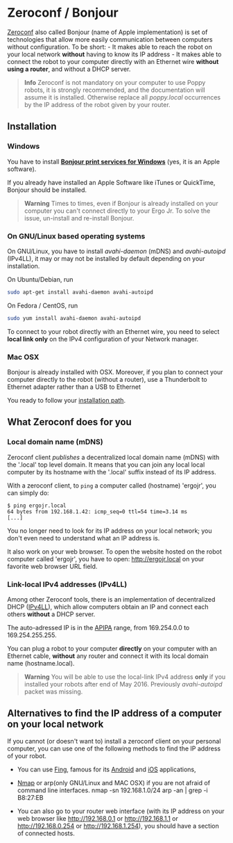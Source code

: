 # Zeroconf / Bonjour

[Zeroconf](https://en.wikipedia.org/wiki/Zero-configuration_networking) also called Bonjour (name of Apple implementation) is set of technologies that allow more easily communication between computers without configuration. To be short: - It makes able to reach the robot on your local network **without** having to know its IP address - It makes able to connect the robot to your computer directly with an Ethernet wire **without using a router**, and without a DHCP server.

> **Info** Zeroconf is not mandatory on your computer to use Poppy robots, it is strongly recommended, and the documentation will assume it is installed. Otherwise replace all *poppy.local* occurrences by the IP address of the robot given by your router.

## Installation

### Windows

You have to install **[Bonjour print services for Windows](https://support.apple.com/kb/DL999)** (yes, it is an Apple software).

If you already have installed an Apple Software like iTunes or QuickTime, Bonjour should be installed.

> **Warning** Times to times, even if Bonjour is already installed on your computer you can't connect directly to your Ergo Jr. To solve the issue, un-install and re-install Bonjour.

### On GNU/Linux based operating systems

On GNU/Linux, you have to install *avahi-daemon* (mDNS) and *avahi-autoipd* (IPv4LL), it may or may not be installed by default depending on your installation.

On Ubuntu/Debian, run

```bash
sudo apt-get install avahi-daemon avahi-autoipd
```

On Fedora / CentOS, run

```bash
sudo yum install avahi-daemon avahi-autoipd
```

To connect to your robot directly with an Ethernet wire, you need to select **local link only** on the IPv4 configuration of your Network manager.

### Mac OSX

Bonjour is already installed with OSX. Moreover, if you plan to connect your computer directly to the robot (without a router), use a Thunderbolt to Ethernet adapter rather than a USB to Ethernet

You ready to follow your [installation path](README.md).

## What Zeroconf does for you

### Local domain name (mDNS)

Zeroconf client *publishes* a decentralized local domain name (mDNS) with the '.local' top level domain. It means that you can join any local local computer by its hostname with the '.local' suffix instead of its IP address.

With a zeroconf client, to ```ping``` a computer called (hostname) 'ergojr', you can simply do:

    $ ping ergojr.local
    64 bytes from 192.168.1.42: icmp_seq=0 ttl=54 time=3.14 ms
    [...]
    

You no longer need to look for its IP address on your local network; you don't even need to understand what an IP address is.

It also work on your web browser. To open the website hosted on the robot computer called 'ergojr', you have to open: http://ergojr.local on your favorite web browser URL field.

### Link-local IPv4 addresses (IPv4LL)

Among other Zeroconf tools, there is an implementation of decentralized DHCP ([IPv4LL](https://en.wikipedia.org/wiki/Zero-configuration_networking#Link-local_IPv4_addresses)), which allow computers obtain an IP and connect each others **without** a DHCP server.

The auto-adressed IP is in the [APIPA](https://en.wikipedia.org/wiki/Link-local_address#IPv4) range, from 169.254.0.0 to 169.254.255.255.

You can plug a robot to your computer **directly** on your computer with an Ethernet cable, **without** any router and connect it with its local domain name (hostname.local).

> **Warning** You will be able to use the local-link IPv4 address **only** if you installed your robots after end of May 2016. Previously *avahi-autoipd* packet was missing.

## Alternatives to find the IP address of a computer on your local network

If you cannot (or doesn't want to) install a zeroconf client on your personal computer, you can use one of the following methods to find the IP address of your robot.

* You can use [Fing](https://www.fingbox.com/download), famous for its [Android](https://play.google.com/store/apps/details?id=com.overlook.android.fing) and [iOS](https://itunes.apple.com/fr/app/fing-network-scanner/id430921107?mt=8) applications,
* [Nmap](https://nmap.org/book/man-host-discovery.html) or arp(only GNU/Linux and MAC OSX) if you are not afraid of command line interfaces. 
        nmap -sn 192.168.1.0/24
        arp -an | grep -i B8:27:EB

* You can also go to your router web interface (with its IP address on your web browser like http://192.168.0.1 or http://192.168.1.1 or http://192.168.0.254 or http://192.168.1.254), you should have a section of connected hosts.

<!-- TODO: talk about poppy-discover -->